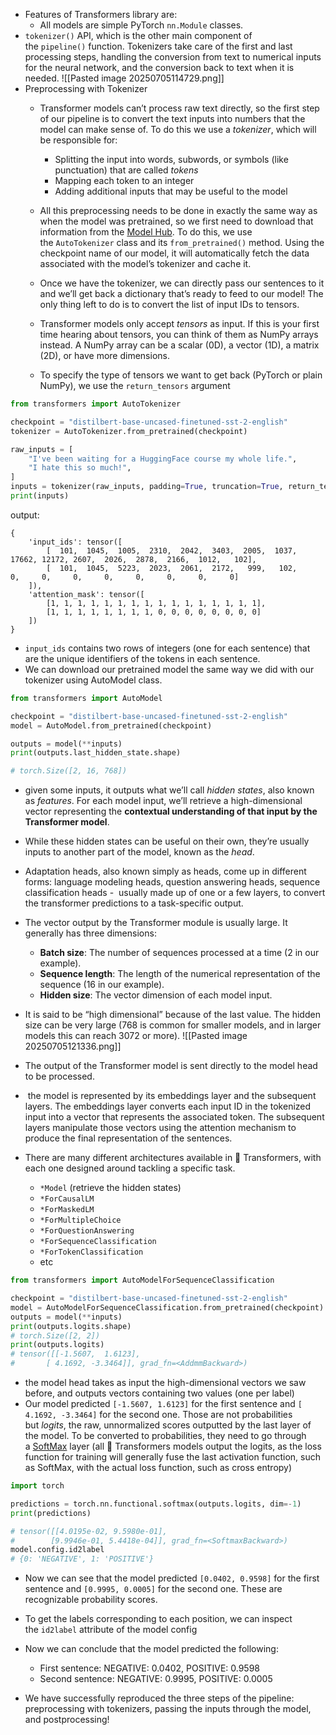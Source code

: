 - Features of Transformers library are:
	- All models are simple PyTorch `nn.Module` classes.
- `tokenizer()` API, which is the other main component of the `pipeline()` function. Tokenizers take care of the first and last processing steps, handling the conversion from text to numerical inputs for the neural network, and the conversion back to text when it is needed.
![[Pasted image 20250705114729.png]]
- Preprocessing with Tokenizer
	- Transformer models can’t process raw text directly, so the first step of our pipeline is to convert the text inputs into numbers that the model can make sense of. To do this we use a _tokenizer_, which will be responsible for:

		- Splitting the input into words, subwords, or symbols (like punctuation) that are called _tokens_
		- Mapping each token to an integer
		- Adding additional inputs that may be useful to the model
	- All this preprocessing needs to be done in exactly the same way as when the model was pretrained, so we first need to download that information from the [Model Hub](https://huggingface.co/models). To do this, we use the `AutoTokenizer` class and its `from_pretrained()` method. Using the checkpoint name of our model, it will automatically fetch the data associated with the model’s tokenizer and cache it.
	- Once we have the tokenizer, we can directly pass our sentences to it and we’ll get back a dictionary that’s ready to feed to our model! The only thing left to do is to convert the list of input IDs to tensors.
	- Transformer models only accept _tensors_ as input. If this is your first time hearing about tensors, you can think of them as NumPy arrays instead. A NumPy array can be a scalar (0D), a vector (1D), a matrix (2D), or have more dimensions.
	- To specify the type of tensors we want to get back (PyTorch or plain NumPy), we use the `return_tensors` argument

```python
from transformers import AutoTokenizer

checkpoint = "distilbert-base-uncased-finetuned-sst-2-english"
tokenizer = AutoTokenizer.from_pretrained(checkpoint)

raw_inputs = [
    "I've been waiting for a HuggingFace course my whole life.",
    "I hate this so much!",
]
inputs = tokenizer(raw_inputs, padding=True, truncation=True, return_tensors="pt")
print(inputs)
```

output:
```
{
    'input_ids': tensor([
        [  101,  1045,  1005,  2310,  2042,  3403,  2005,  1037, 17662, 12172, 2607,  2026,  2878,  2166,  1012,   102],
        [  101,  1045,  5223,  2023,  2061,  2172,   999,   102,     0,     0,     0,     0,     0,     0,     0,     0]
    ]), 
    'attention_mask': tensor([
        [1, 1, 1, 1, 1, 1, 1, 1, 1, 1, 1, 1, 1, 1, 1, 1],
        [1, 1, 1, 1, 1, 1, 1, 1, 0, 0, 0, 0, 0, 0, 0, 0]
    ])
}
```
- `input_ids` contains two rows of integers (one for each sentence) that are the unique identifiers of the tokens in each sentence.
- We can download our pretrained model the same way we did with our tokenizer using AutoModel class.
```python
from transformers import AutoModel

checkpoint = "distilbert-base-uncased-finetuned-sst-2-english"
model = AutoModel.from_pretrained(checkpoint)

outputs = model(**inputs)
print(outputs.last_hidden_state.shape)

# torch.Size([2, 16, 768])

```
- given some inputs, it outputs what we’ll call _hidden states_, also known as _features_. For each model input, we’ll retrieve a high-dimensional vector representing the **contextual understanding of that input by the Transformer model**.
- While these hidden states can be useful on their own, they’re usually inputs to another part of the model, known as the _head_.
- Adaptation heads, also known simply as heads, come up in different forms: language modeling heads, question answering heads, sequence classification heads -  usually made up of one or a few layers, to convert the transformer predictions to a task-specific output.
- The vector output by the Transformer module is usually large. It generally has three dimensions:

	- **Batch size**: The number of sequences processed at a time (2 in our example).
	- **Sequence length**: The length of the numerical representation of the sequence (16 in our example).
	- **Hidden size**: The vector dimension of each model input.
- It is said to be “high dimensional” because of the last value. The hidden size can be very large (768 is common for smaller models, and in larger models this can reach 3072 or more).
![[Pasted image 20250705121336.png]]
- The output of the Transformer model is sent directly to the model head to be processed.
-  the model is represented by its embeddings layer and the subsequent layers. The embeddings layer converts each input ID in the tokenized input into a vector that represents the associated token. The subsequent layers manipulate those vectors using the attention mechanism to produce the final representation of the sentences.
- There are many different architectures available in 🤗 Transformers, with each one designed around tackling a specific task.
	- `*Model` (retrieve the hidden states)
	- `*ForCausalLM`
	- `*ForMaskedLM`
	- `*ForMultipleChoice`
	- `*ForQuestionAnswering`
	- `*ForSequenceClassification`
	- `*ForTokenClassification`
	- etc
```python
from transformers import AutoModelForSequenceClassification

checkpoint = "distilbert-base-uncased-finetuned-sst-2-english"
model = AutoModelForSequenceClassification.from_pretrained(checkpoint)
outputs = model(**inputs)
print(outputs.logits.shape)
# torch.Size([2, 2])
print(outputs.logits)
# tensor([[-1.5607,  1.6123],
#       [ 4.1692, -3.3464]], grad_fn=<AddmmBackward>)
```
- the model head takes as input the high-dimensional vectors we saw before, and outputs vectors containing two values (one per label)
- Our model predicted `[-1.5607, 1.6123]` for the first sentence and `[ 4.1692, -3.3464]` for the second one. Those are not probabilities but _logits_, the raw, unnormalized scores outputted by the last layer of the model. To be converted to probabilities, they need to go through a [SoftMax](https://en.wikipedia.org/wiki/Softmax_function) layer (all 🤗 Transformers models output the logits, as the loss function for training will generally fuse the last activation function, such as SoftMax, with the actual loss function, such as cross entropy)
```python
import torch

predictions = torch.nn.functional.softmax(outputs.logits, dim=-1)
print(predictions)

# tensor([[4.0195e-02, 9.5980e-01],
#        [9.9946e-01, 5.4418e-04]], grad_fn=<SoftmaxBackward>)
model.config.id2label
# {0: 'NEGATIVE', 1: 'POSITIVE'}
```
- Now we can see that the model predicted `[0.0402, 0.9598]` for the first sentence and `[0.9995, 0.0005]` for the second one. These are recognizable probability scores.
- To get the labels corresponding to each position, we can inspect the `id2label` attribute of the model config
- Now we can conclude that the model predicted the following:

	- First sentence: NEGATIVE: 0.0402, POSITIVE: 0.9598
	- Second sentence: NEGATIVE: 0.9995, POSITIVE: 0.0005

- We have successfully reproduced the three steps of the pipeline: preprocessing with tokenizers, passing the inputs through the model, and postprocessing!